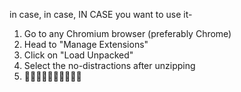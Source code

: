 in case, in case, IN CASE you want to use it-
1. Go to any Chromium browser (preferably Chrome)
2. Head to "Manage Extensions"
3. Click on "Load Unpacked"
4. Select the no-distractions after unzipping
5. 🥳🥳🥳🥳🥳🥳🥳🥳🥳🥳
